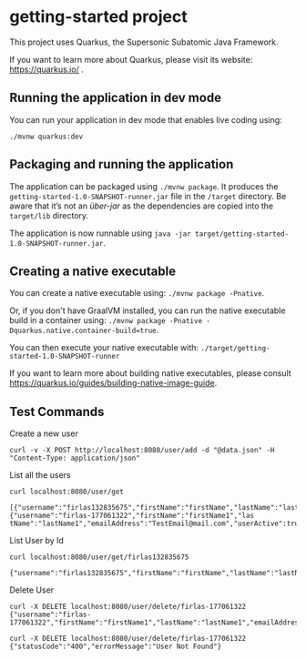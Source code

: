 # getting-started project

This project uses Quarkus, the Supersonic Subatomic Java Framework.

If you want to learn more about Quarkus, please visit its website: https://quarkus.io/ .

## Running the application in dev mode

You can run your application in dev mode that enables live coding using:
```
./mvnw quarkus:dev
```

## Packaging and running the application

The application can be packaged using `./mvnw package`.
It produces the `getting-started-1.0-SNAPSHOT-runner.jar` file in the `/target` directory.
Be aware that it’s not an _über-jar_ as the dependencies are copied into the `target/lib` directory.

The application is now runnable using `java -jar target/getting-started-1.0-SNAPSHOT-runner.jar`.

## Creating a native executable

You can create a native executable using: `./mvnw package -Pnative`.

Or, if you don't have GraalVM installed, you can run the native executable build in a container using: `./mvnw package -Pnative -Dquarkus.native.container-build=true`.

You can then execute your native executable with: `./target/getting-started-1.0-SNAPSHOT-runner`

If you want to learn more about building native executables, please consult https://quarkus.io/guides/building-native-image-guide.


## Test Commands 

Create a new user 

```
curl -v -X POST http://localhost:8080/user/add -d "@data.json" -H "Content-Type: application/json"
```

List all the users

```
curl localhost:8080/user/get

[{"username":"firlas132835675","firstName":"firstName","lastName":"lastName","emailAddress":"TestEmail@mail.com","userActive":true},{"username":"firlas-177061322","firstName":"firstName1","las
tName":"lastName1","emailAddress":"TestEmail@mail.com","userActive":true}]
```

List User by Id
```
curl localhost:8080/user/get/firlas132835675

{"username":"firlas132835675","firstName":"firstName","lastName":"lastName","emailAddress":"TestEmail@mail.com","userActive":true}

```

Delete User

```
curl -X DELETE localhost:8080/user/delete/firlas-177061322
{"username":"firlas-177061322","firstName":"firstName1","lastName":"lastName1","emailAddress":"TestEmail@mail.com","userActive":true}

curl -X DELETE localhost:8080/user/delete/firlas-177061322
{"statusCode":"400","errorMessage":"User Not Found"}
```